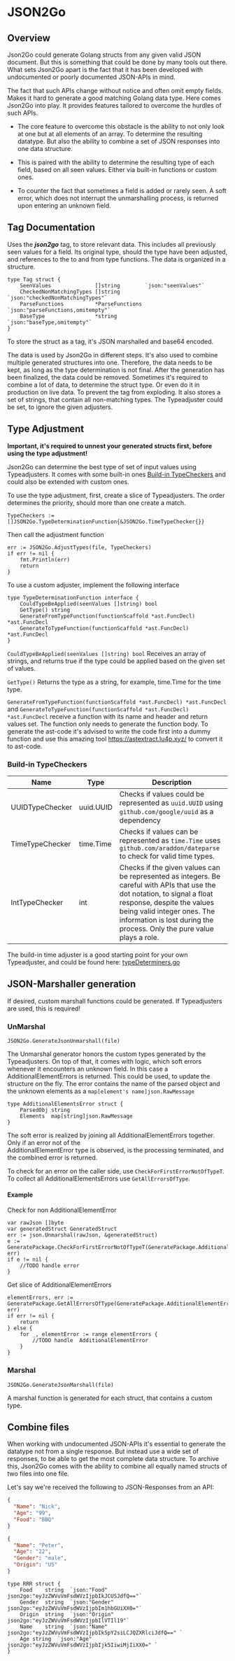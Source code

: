 # JSON2Go

## Overview

Json2Go could generate Golang structs from any given valid JSON document. But this is something that could be done by many tools out there. What sets Json2Go apart is the fact that it has been developed with undocumented or poorly documented JSON-APIs in mind.

The fact that such APIs change without notice and often omit empty fields. Makes it hard to generate a good matching Golang data type.
Here comes Json2Go into play. It provides features tailored to overcome the hurdles of such APIs.

- The core feature to overcome this obstacle is the ability to not only look at one but at all elements of an array. To determine the resulting datatype. But also the ability to combine a set of JSON responses into one data structure.

- This is paired with the ability to determine the resulting type of each field, based on all seen values. Either via built-in functions or custom ones.

- To counter the fact that sometimes a field is added or rarely seen. A soft error, which does not interrupt the unmarshalling process, is returned upon entering an unknown field.


## Tag Documentation

Uses the _**json2go**_ tag, to store relevant data. This includes all previously seen values for a field. Its original
type, should the type have been adjusted, and references to the to and from type functions.
The data is organized in a structure.

```golang
type Tag struct {
	SeenValues              []string        `json:"seenValues"`
	CheckedNonMatchingTypes []string        `json:"checkedNonMatchingTypes"`
	ParseFunctions          *ParseFunctions `json:"parseFunctions,omitempty"`
	BaseType                *string         `json:"baseType,omitempty"`
}
```
To store the struct as a tag, it's JSON marshalled and base64 encoded.

The data is used by Json2Go in different steps. It's also used to combine multiple generated structures into one.
Therefore, the data needs to be kept, as long as the type determination is not final. 
After the generation has been finalized, the data could be removed. Sometimes it's required to combine
a lot of data, to determine the struct type. Or even do it in production on live data. 
To prevent the tag from exploding. It also stores a set of strings, that contain all non-matching types.
The Typeadjuster could be set, to ignore the given adjusters.

## Type Adjustment

**Important, it's required to unnest your generated structs first, before using the type adjustment!**

Json2Go can determine the best type of set of input values using Typeadjusters. It comes with some built-in ones
[Build-in TypeCheckers](#build-in-typecheckers) and could also be extended with custom ones.

To use the type adjustment, first, create a slice of Typeadjusters. The order determines the priority, 
should more than one create a match.

```golang
TypeCheckers := []JSON2Go.TypeDeterminationFunction{&JSON2Go.TimeTypeChecker{}}
```

Then call the adjustment function

```golang
err := JSON2Go.AdjustTypes(file, TypeCheckers)
if err != nil {
	fmt.Println(err)
	return
}
```

To use a custom adjuster, implement the following interface

```golang
type TypeDeterminationFunction interface {
	CouldTypeBeApplied(seenValues []string) bool
	GetType() string
	GenerateFromTypeFunction(functionScaffold *ast.FuncDecl) *ast.FuncDecl
	GenerateToTypeFunction(functionScaffold *ast.FuncDecl) *ast.FuncDecl
}
```
`CouldTypeBeApplied(seenValues []string) bool` Receives an array of strings, and returns true if the type could be applied based on the given
set of values.

`GetType()` Returns the type as a string, for example, time.Time for the time type.

`GenerateFromTypeFunction(functionScaffold *ast.FuncDecl) *ast.FuncDecl` and 
`GenerateToTypeFunction(functionScaffold *ast.FuncDecl) *ast.FuncDecl` receive a function with its name and header and 
return values set. The function only needs to generate the function body. To generate the ast-code it's 
advised to write the code first into a dummy function and use this amazing tool https://astextract.lu4p.xyz/ 
to convert it to ast-code.

### Build-in TypeCheckers


| Name            | Type      | Description                                                                                                                                                                                                                                                       |
|-----------------|-----------|-------------------------------------------------------------------------------------------------------------------------------------------------------------------------------------------------------------------------------------------------------------------|
| UUIDTypeChecker | uuid.UUID | Checks if values could be represented as `uuid.UUID` using `github.com/google/uuid` as a dependency                                                                                                                                                               |
| TimeTypeChecker | time.Time | Checks if values can be represented as `time.Time` uses `github.com/araddon/dateparse` to check for valid time types.                                                                                                                                             |
| IntTypeChecker  | int       | Checks if the given values can be represented as integers. Be careful with APIs that use the dot notation, to signal a float response, despite the values being valid integer ones. The information is lost during the process. Only the pure value plays a role. |

The build-in time adjuster is a good starting point for your own Typeadjuster, and could be found here: 
[typeDeterminers.go](https://github.com/Lemonn/JSON2Go/blob/ce85a6cc8abf255c8c8733ddbcb10d3dc40fa7a1/typeDeterminers.go#L15)

## JSON-Marshaller generation

If desired, custom marshall functions could be generated. If Typeadjusters are used, this is required!

### UnMarshal

`JSON2Go.GenerateJsonUnmarshall(file)`

The Unmarshal generator honors the custom types generated by the Typeadjusters. On top of that, it comes with logic,
which soft errors whenever it encounters an unknown field.
In this case a AdditionalElementErrors is returned. This could be used, to update the structure on the fly. 
The error contains the name of the parsed object and the unknown elements as a `map[element's name]json.RawMessage`

```golang
type AdditionalElementsError struct {
	ParsedObj string
	Elements  map[string]json.RawMessage
}
```
The soft error is realized by joining all AdditionalElementErrors together. Only if an error not of the  
AdditionalElementError type is observed, is the processing terminated, and the combined error is returned.

To check for an error on the caller side, use `CheckForFirstErrorNotOfTypeT`. To collect all
AdditionalElementsErrors use `GetAllErrorsOfType`.

#### Example

Check for non AdditionalElementError
```golang
var rawJson []byte
var generatedStruct GeneratedStruct
err := json.Unmarshal(rawJson, &generatedStruct)
e := GeneratePackage.CheckForFirstErrorNotOfTypeT(GeneratePackage.AdditionalElementError{}, err)
if e != nil {
	//TODO handle error
}
```

Get slice of AdditionalElementErrors
```golang
elementErrors, err := GeneratePackage.GetAllErrorsOfType(GeneratePackage.AdditionalElementError{}, err)
if err != nil {
	return
} else {
	for _, elementError := range elementErrors {
		//TODO handle  AdditionalElementError
	}
}
```

### Marshal

`JSON2Go.GenerateJsonMarshall(file)`

A marshal function is generated for each struct, that contains a custom type. 

## Combine files

When working with undocumented JSON-APIs it's essential to generate the datatype not from a single response. 
But instead use a wide set of responses, to be able to get the most complete data structure. To archive this, 
Json2Go comes with the ability to combine all equally named structs of two files into one file.

Let's say we're received the following to JSON-Responses from an API:

```json
{
  "Name": "Nick",
  "Age": "99",
  "Food": "BBQ"
}
```

```json
{
  "Name": "Peter",
  "Age": "22",
  "Gender": "male",
  "Origin": "US"
}
```



```golang
type RRR struct {
	Food	string	`json:"Food" json2go:"eyJzZWVuVmFsdWVzIjpbIkJCUSJdfQ=="`
	Gender	string	`json:"Gender" json2go:"eyJzZWVuVmFsdWVzIjpbIm1hbGUiXX0="`
	Origin	string	`json:"Origin" json2go:"eyJzZWVuVmFsdWVzIjpbIlVTIl19"`
	Name	string	`json:"Name" json2go:"eyJzZWVuVmFsdWVzIjpbIk5pY2siLCJQZXRlciJdfQ==" `
	Age	string	`json:"Age" json2go:"eyJzZWVuVmFsdWVzIjpbIjk5IiwiMjIiXX0=" `
}
```
